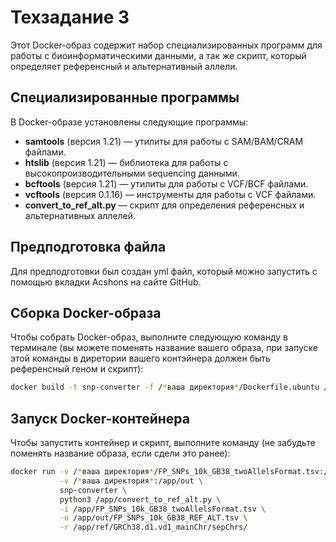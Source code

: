 # Техзадание 3

Этот Docker-образ содержит набор специализированных программ для работы с биоинформатическими данными, а так же скрипт, который определяет референсный и альтернативный аллели.

## Специализированные программы

В Docker-образе установлены следующие программы:

- **samtools** (версия 1.21) — утилиты для работы с SAM/BAM/CRAM файлами.
- **htslib** (версия 1.21) — библиотека для работы с высокопроизводительными sequencing данными.
- **bcftools** (версия 1.21) — утилиты для работы с VCF/BCF файлами.
- **vcftools** (версия 0.1.16) — инструменты для работы с VCF файлами.
- **convert_to_ref_alt.py** — скрипт для определения референсных и альтернативных аллелей.

## Предподготовка файла

Для предподготовки был создан yml файл, который можно запустить с помощью вкладки Acshons на сайте GitHub.

## Сборка Docker-образа

Чтобы собрать Docker-образ, выполните следующую команду в терминале (вы можете поменять название вашего образа, при запуске этой команды в диретории вашего контэйнера должен быть референсный геном и скрипт):

```bash
docker build -t snp-converter -f /*ваша директория*/Dockerfile.ubuntu /*ваша директория*/
```

## Запуск Docker-контейнера

Чтобы запустить контейнер и скрипт, выполните команду (не забудьте поменять название образа, если сдели это ранее):

```bash
docker run -v /*ваша директория*/FP_SNPs_10k_GB38_twoAllelsFormat.tsv:/app/FP_SNPs_10k_GB38_twoAllelsFormat.tsv \
           -v /*ваша директория*:/app/out \
           snp-converter \
           python3 /app/convert_to_ref_alt.py \
           -i /app/FP_SNPs_10k_GB38_twoAllelsFormat.tsv \
           -o /app/out/FP_SNPs_10k_GB38_REF_ALT.tsv \
           -r /app/ref/GRCh38.d1.vd1_mainChr/sepChrs/
```
